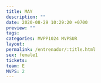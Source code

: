 ```yaml
---
title: MAY
description: ""
date: 2020-08-29 10:29:20 +0700
preview: ""
tags: 
categories: MVPP1024 MVPSUR
layout: 
permalink: /entrenador/:title.html
sex: female1
tickets: 
team: E
MVPS: 2
---
```


